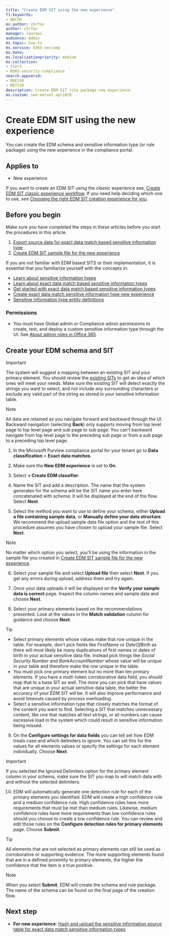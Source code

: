 ```yaml
---
title: "Create EDM SIT using the new experience"
f1.keywords:
- NOCSH
ms.author: chrfox
author: chrfox
manager: laurawi
audience: Admin
ms.topic: how-to
ms.service: O365-seccomp
ms.date:
ms.localizationpriority: medium
ms.collection:
- tier1
- M365-security-compliance
search.appverid:
- MOE150
- MET150
description: Create EDM SIT rule package new experience
ms.custom: seo-marvel-apr2020
---
```


# Create EDM SIT using the new experience

You can create the EDM schema and sensitive information type (or rule package) using the new experience in the compliance portal.

## Applies to

- New experience

If you want to create an EDM SIT using the classic experience see, [Create EDM SIT classic experience workflow](sit-create-edm-sit-classic-ux-workflow.md). If you need help deciding which one to use, see [Choosing the right EDM SIT creation experience for you](sit-get-started-exact-data-match-based-sits-overview.md#choosing-the-right-edm-sit-creation-experience-for-you).

## Before you begin

Make sure you have completed the steps in these articles before you start the procedures in this article.

1. [Export source data for exact data match based sensitive information type](sit-get-started-exact-data-match-export-data.md)
1. [Create EDM SIT sample file for the new experience](sit-create-edm-sit-unified-ux-sample-file.md)

If you are not familiar with EDM based SITS or their implementation, it is essential that you familiarize yourself with the concepts in:

- [Learn about sensitive information types](sensitive-information-type-learn-about.md#learn-about-sensitive-information-types)
- [Learn about exact data match based sensitive information types](sit-learn-about-exact-data-match-based-sits.md#learn-about-exact-data-match-based-sensitive-information-types)
- [Get started with exact data match based sensitive information types](sit-get-started-exact-data-match-based-sits-overview.md)
- [Create exact data match sensitive information type new experience](sit-create-edm-sit-unified-ux-workflow.md)
- [Sensitive information type entity definitions](sensitive-information-type-entity-definitions.md)

### Permissions

- You must have Global admin or Compliance admin permissions to create, test, and deploy a custom sensitive information type through the UI. See [About admin roles in Office 365](/office365/admin/add-users/about-admin-roles).

## Create your EDM schema and SIT

> [!IMPORTANT]
> The system will suggest a mapping between an existing SIT and your primary element. You should review the [existing SITs](sensitive-information-type-entity-definitions.md) to get an idea of which ones will meet your needs. Make sure the existing SIT will detect exactly the strings you want to select, and not include any surrounding characters or exclude any valid part of the string as stored in your sensitive information table.

> [!NOTE]
> All data are retained as you navigate forward and backward through the UI. Backward navigation (selecting **Back**) only supports moving from top level page to top level page and sub page to sub page. You can't backward navigate from top level page to the preceding sub page or from a sub page to a preceding top level page. 

1. In the Microsoft Purview compliance portal for your tenant go to **Data classification** > **Exact data matches**.

1. Make sure the **New EDM experience** is set to **On**.

1. Select **+ Create EDM classifier**.

1. Name the SIT and add a description. The name that the system generates for the schema will be the SIT name you enter here concatenated with *schema*. It will be displayed at the end of the flow. Select **Next**.

1. Select the method you want to use to define your schema, either **Upload a file containing sample data**, or **Manually define your data structure**. We recommend the upload sample data file option and the rest of this procedure assumes you have chosen to upload your sample file. Select **Next**.

> [!NOTE]
> No matter which option you select, you'll be using the information in the sample file you created in [Create EDM SIT sample file for the new experience](sit-create-edm-sit-unified-ux-sample-file.md).

6. Select your sample file and select **Upload file** then select **Next**. If you get any errors during upload, address them and try again.

7. Once your data uploads it will be displayed on the **Verify your sample data is correct** page. Inspect the column names and sample data and choose **Next**.

8. Select your primary elements based on the recommendations presented. Look at the values in the **Match validation** column for guidance and choose **Next**.

> [!TIP]
> - Select primary elements whose values make that row unique in the table. For example, don't pick fields like *FirstName* or *DateOfBirth* as there will most likely be many duplications of first names or dates of birth in your actual sensitive data file. Instead pick things like *Social Security Number* and *BankAccountNumber* whose value will be unique in your table and therefore make the row unique in the table.
> - You must pick one primary element but no more than ten primary elements. If you have a multi-token corroborative data field, you should map that to a base SIT as well. The more you can pick that have values that are unique in your actual sensitive data table, the better the accuracy of your EDM SIT will be. It will also improve performance and avoid timeouts caused by process overloading. 
> - Select a sensitive information type that closely matches the format of the content you want to find. Selecting a SIT that matches unnecessary content, like one that matches all text strings, or all numbers can cause excessive load in the system which could result in sensitive information being missed.

9. On the **Configure settings for data fields** you can tell set how EDM treats case and which delimiters to ignore. You can set this for the values for all elements values or specify the settings for each element individually. Choose **Next**.

> [!IMPORTANT]
If you selected the Ignored Delimiters option for the primary element column in your schema, make sure the SIT you map to will match data with and without the selected delimiters.

10. EDM will automatically generate one detection rule for each of the primary elements you identified. EDM will create a high confidence rule and a medium confidence rule. High confidence rules have more requirements that must be met than medium rules. Likewise, medium confidence rules have more requirements than low confidence rules should you choose to create a low confidence rule. You can review and edit those rules on the **Configure detection rules for primary elements** page. Choose **Submit**.

> [!TIP]
> All elements that are not selected as primary elements can still be used as corroborative or supporting evidence. The more supporting elements found that are in a defined proximity to primary elements, the higher the confidence that the item is a true positive.

> [!NOTE]
When you select **Submit**, EDM will create the schema and rule package. The name of the schema can be found on the final page of the creation flow.  


## Next step

- **For new experience**: [Hash and upload the sensitive information source table for exact data match sensitive information types](sit-get-started-exact-data-match-hash-upload.md)


